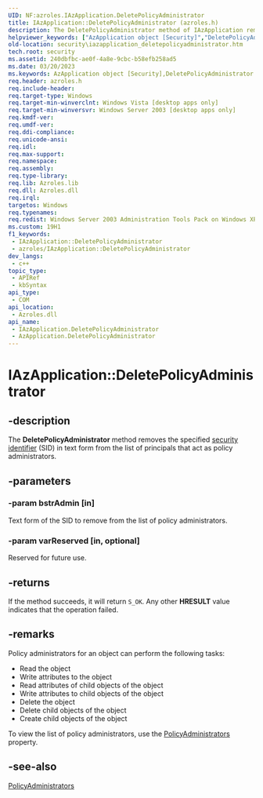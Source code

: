 ```yaml
---
UID: NF:azroles.IAzApplication.DeletePolicyAdministrator
title: IAzApplication::DeletePolicyAdministrator (azroles.h)
description: The DeletePolicyAdministrator method of IAzApplication removes the specified security identifier in text form from the list of principals that act as policy administrators.
helpviewer_keywords: ["AzApplication object [Security]","DeletePolicyAdministrator method","DeletePolicyAdministrator","DeletePolicyAdministrator method [Security]","DeletePolicyAdministrator method [Security]","AzApplication object","DeletePolicyAdministrator method [Security]","IAzApplication interface","IAzApplication interface [Security]","DeletePolicyAdministrator method","IAzApplication.DeletePolicyAdministrator","IAzApplication::DeletePolicyAdministrator","azroles/IAzApplication::DeletePolicyAdministrator","security.iazapplication_deletepolicyadministrator"]
old-location: security\iazapplication_deletepolicyadministrator.htm
tech.root: security
ms.assetid: 240dbfbc-ae0f-4a8e-9cbc-b58efb258ad5
ms.date: 03/20/2023
ms.keywords: AzApplication object [Security],DeletePolicyAdministrator method, DeletePolicyAdministrator, DeletePolicyAdministrator method [Security], DeletePolicyAdministrator method [Security],AzApplication object, DeletePolicyAdministrator method [Security],IAzApplication interface, IAzApplication interface [Security],DeletePolicyAdministrator method, IAzApplication.DeletePolicyAdministrator, IAzApplication::DeletePolicyAdministrator, azroles/IAzApplication::DeletePolicyAdministrator, security.iazapplication_deletepolicyadministrator
req.header: azroles.h
req.include-header: 
req.target-type: Windows
req.target-min-winverclnt: Windows Vista [desktop apps only]
req.target-min-winversvr: Windows Server 2003 [desktop apps only]
req.kmdf-ver: 
req.umdf-ver: 
req.ddi-compliance: 
req.unicode-ansi: 
req.idl: 
req.max-support: 
req.namespace: 
req.assembly: 
req.type-library: 
req.lib: Azroles.lib
req.dll: Azroles.dll
req.irql: 
targetos: Windows
req.typenames: 
req.redist: Windows Server 2003 Administration Tools Pack on Windows XP
ms.custom: 19H1
f1_keywords:
 - IAzApplication::DeletePolicyAdministrator
 - azroles/IAzApplication::DeletePolicyAdministrator
dev_langs:
 - c++
topic_type:
 - APIRef
 - kbSyntax
api_type:
 - COM
api_location:
 - Azroles.dll
api_name:
 - IAzApplication.DeletePolicyAdministrator
 - AzApplication.DeletePolicyAdministrator
---
```


# IAzApplication::DeletePolicyAdministrator

## -description

The **DeletePolicyAdministrator** method removes the specified [security identifier](/windows/win32/SecGloss/s-gly) (SID) in text form from the list of principals that act as policy administrators.

## -parameters

### -param bstrAdmin [in]

Text form of the SID to remove from the list of policy administrators.

### -param varReserved [in, optional]

Reserved for future use.

## -returns

If the method succeeds, it will return `S_OK`. Any other **HRESULT** value indicates that the operation failed.

## -remarks

Policy administrators for an object can perform the following tasks:

- Read the object
- Write attributes to the object
- Read attributes of child objects of the object
- Write attributes to child objects of the object
- Delete the object
- Delete child objects of the object
- Create child objects of the object

To view the list of policy administrators, use the [PolicyAdministrators](nf-azroles-iazapplication-get_policyadministrators.md) property.

## -see-also

[PolicyAdministrators](nf-azroles-iazapplication-get_policyadministrators.md)
